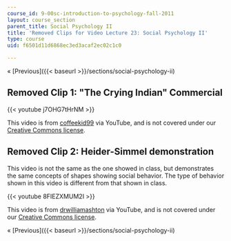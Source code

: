 ```yaml
---
course_id: 9-00sc-introduction-to-psychology-fall-2011
layout: course_section
parent_title: Social Psychology II
title: 'Removed Clips for Video Lecture 23: Social Psychology II'
type: course
uid: f6501d11d6868ec3ed3acaf2ec02c1c0

---
```


« [Previous]({{< baseurl >}}/sections/social-psychology-ii)

Removed Clip 1: "The Crying Indian" Commercial
----------------------------------------------

{{< youtube j7OHG7tHrNM >}}

This video is from [coffeekid99](http://www.youtube.com/user/coffeekid99) via YouTube, and is not covered under our [Creative Commons license](/terms/#cc).

Removed Clip 2: Heider-Simmel demonstration
-------------------------------------------

This video is not the same as the one showed in class, but demonstrates the same concepts of shapes showing social behavior. The type of behavior shown in this video is different from that shown in class.

{{< youtube 8FIEZXMUM2I >}}

This video is from [drwilliamashton](https://www.youtube.com/user/drwilliamashton) via YouTube, and is not covered under our [Creative Commons license](/terms/#cc).

« [Previous]({{< baseurl >}}/sections/social-psychology-ii)